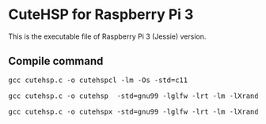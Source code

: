 # CuteHSP for Raspberry Pi 3

This is the executable file of Raspberry Pi 3 (Jessie) version.

## Compile command
<pre>
gcc cutehsp.c -o cutehspcl -lm -Os -std=c11

gcc cutehsp.c -o cutehsp  -std=gnu99 -lglfw -lrt -lm -lXrandr -lXrender -lXi -lGL -lm -lpthread -ldl -ldrm -lXdamage -lXfixes -lX11-xcb -lxcb-glx -lxcb-dri2 -lXxf86vm -lXext -lX11 -lpthread -lxcb -lXau -lXdmcp          -Os

gcc cutehsp.c -o cutehspx -std=gnu99 -lglfw -lrt -lm -lXrandr -lXrender -lXi -lGL -lm -lpthread -ldl -ldrm -lXdamage -lXfixes -lX11-xcb -lxcb-glx -lxcb-dri2 -lXxf86vm -lXext -lX11 -lpthread -lxcb -lXau -lXdmcp -lopenal -Os
</pre>
